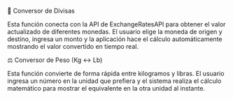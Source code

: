 
💱 Conversor de Divisas

Esta función conecta con la API de ExchangeRatesAPI para obtener el valor actualizado de diferentes monedas. El usuario elige la moneda de origen y destino, ingresa un monto y la aplicación hace el cálculo automáticamente mostrando el valor convertido en tiempo real.

⚖️ Conversor de Peso (Kg ↔ Lb)

Esta función convierte de forma rápida entre kilogramos y libras. El usuario ingresa un número en la unidad que prefiera y el sistema realiza el cálculo matemático para mostrar el equivalente en la otra unidad al instante.
